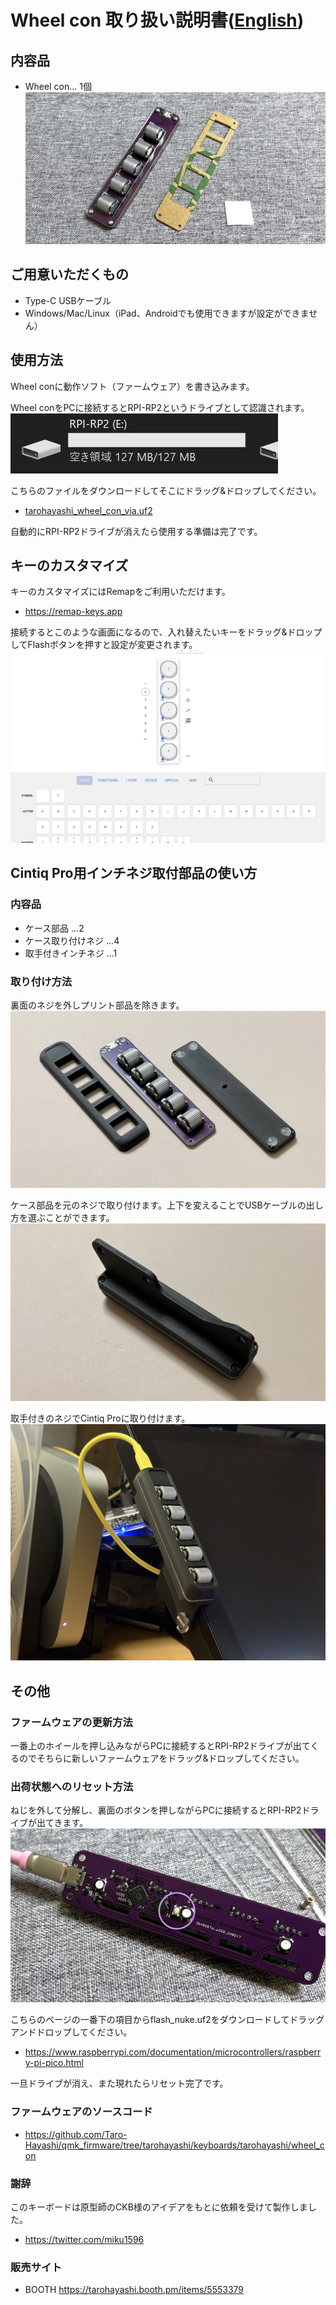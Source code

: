 # Wheel con 取り扱い説明書([English](README_EN.md))

## 内容品
- Wheel con... 1個
![](img/IMG_2659.jpg)

## ご用意いただくもの
- Type-C USBケーブル
- Windows/Mac/Linux（iPad、Androidでも使用できますが設定ができません）

## 使用方法
Wheel conに動作ソフト（ファームウェア）を書き込みます。

Wheel conをPCに接続するとRPI-RP2というドライブとして認識されます。  
![](img/rpi.jpg)

こちらのファイルをダウンロードしてそこにドラッグ&ドロップしてください。
- [tarohayashi_wheel_con_via.uf2](https://github.com/Taro-Hayashi/wheelcon/releases/latest/download/tarohayashi_wheel_con_via.uf2)

自動的にRPI-RP2ドライブが消えたら使用する準備は完了です。

## キーのカスタマイズ
キーのカスタマイズにはRemapをご利用いただけます。
- https://remap-keys.app

接続するとこのような画面になるので、入れ替えたいキーをドラッグ&ドロップしてFlashボタンを押すと設定が変更されます。
![](img/remap.jpg)

## Cintiq Pro用インチネジ取付部品の使い方

### 内容品
- ケース部品 ...2
- ケース取り付けネジ ...4
- 取手付きインチネジ ...1

### 取り付け方法
裏面のネジを外しプリント部品を除きます。
![](img/cintiq1.jpg)

ケース部品を元のネジで取り付けます。上下を変えることでUSBケーブルの出し方を選ぶことができます。
![](img/cintiq2.jpg)

取手付きのネジでCintiq Proに取り付けます。
![](img/cintiq3.jpg)


## その他
### ファームウェアの更新方法
一番上のホイールを押し込みながらPCに接続するとRPI-RP2ドライブが出てくるのでそちらに新しいファームウェアをドラッグ&ドロップしてください。

### 出荷状態へのリセット方法
ねじを外して分解し、裏面のボタンを押しながらPCに接続するとRPI-RP2ドライブが出てきます。
![](img/IMG_2667.jpg)

こちらのページの一番下の項目からflash_nuke.uf2をダウンロードしてドラッグアンドドロップしてください。
- https://www.raspberrypi.com/documentation/microcontrollers/raspberry-pi-pico.html

一旦ドライブが消え、また現れたらリセット完了です。

### ファームウェアのソースコード
- https://github.com/Taro-Hayashi/qmk_firmware/tree/tarohayashi/keyboards/tarohayashi/wheel_con

### 謝辞
このキーボードは原型師のCKB様のアイデアをもとに依頼を受けて製作しました。
- https://twitter.com/miku1596

### 販売サイト
- BOOTH https://tarohayashi.booth.pm/items/5553379
